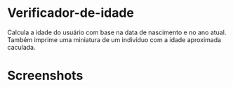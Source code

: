 # Verificador-de-idade
Calcula a idade do usuário com base na data de nascimento e no ano atual. Também imprime uma miniatura
de um indivíduo com a idade aproximada caculada.

# Screenshots 

